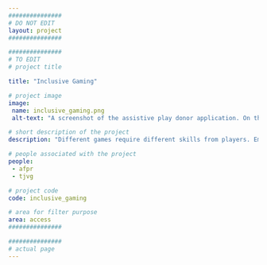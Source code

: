```yaml
---
###############
# DO NOT EDIT
layout: project
###############

###############
# TO EDIT
# project title

title: "Inclusive Gaming"

# project image
image:
 name: inclusive_gaming.png
 alt-text: "A screenshot of the assistive play donor application. On the top side it shows a screenshot of fruit ninja with two traces, of two different swipes. Below a list of options to annotate which actions those traces correspond to. Finally, in the last third of the image, a timeline is shown with the limits of each gestured identified by the app." # provide a short description for the image #a11y

# short description of the project
description: "Different games require different skills from players. Embracing this paradigm, we are exploring how to designing inclusive games that thrive on mixed abilities."

# people associated with the project
people:
 - afpr
 - tjvg

# project code
code: inclusive_gaming

# area for filter purpose
area: access
###############

###############
# actual page
---
```

